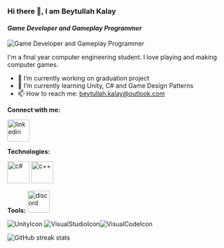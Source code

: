 ### Hi there 👋, I am Beytullah Kalay
#### *Game Developer and Gameplay Programmer*
![Game Developer and Gameplay Programmer](https://pbs.twimg.com/profile_images/1331536290542743552/Hl3uW02w_400x400.jpg)

I'm a final year computer engineering student. I love playing and making computer games. 

- 🔭 I’m currently working on graduation project 
- 🌱 I’m currently learning Unity, C# and Game Design Patterns 
- 📫 How to reach me: beytullah.kalay@outlook.com 

**Connect with me:**

[<img src='https://cdn-icons-png.flaticon.com/512/174/174857.png' alt='linkedin' height='50'>](https://www.linkedin.com/in/beytullah-kalay/)  

**Technologies:**

<img src='https://cdn.worldvectorlogo.com/logos/c--4.svg' alt='c#' height='50'> <img src='https://cdn.worldvectorlogo.com/logos/c.svg' alt='c++' height='50'>

**Tools:**
<img src='https://cdn.worldvectorlogo.com/logos/discord.svg' alt='discord' height='50'>


![UnityIcon](https://img.icons8.com/ios-filled/2x/ffffff/unity.png) ![VisualStudioIcon](https://img.icons8.com/color/2x/visual-studio-2019.png)![VisualCodeIcon](https://img.icons8.com/fluency/2x/visual-studio-code-2019.png)



![GitHub streak stats](https://github-readme-streak-stats.herokuapp.com/?user=BeytullahKalay)  


